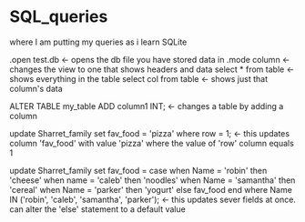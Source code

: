 # SQL_queries
where I am putting my queries as i learn SQLite

.open test.db		      	<- opens the db file you have stored data in
.mode column	      		<- changes the view to one that shows headers and data
select * from table	  	<- shows everything in the table
select col from table		<- shows just that column's data

ALTER TABLE my_table
  ADD column1 INT;	    	<- changes a table by adding a column

update Sharret_family
  set fav_food = 'pizza'
  where row = 1;        <- this updates column 'fav_food' with value 'pizza' where the value of 'row' column equals 1

update Sharret_family
  set fav_food =
  case
           when Name = 'robin' then 'cheese'
           when name = 'caleb' then 'noodles'
           when Name = 'samantha' then 'cereal'
           when Name = 'parker' then 'yogurt'
           else fav_food
  end
  where Name IN ('robin', 'caleb', 'samantha', 'parker');    <- this updates sever fields at once. can alter the 'else' statement to a default value
